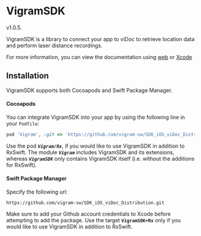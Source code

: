 # VigramSDK
v1.0.5.

VigramSDK is a library to connect your app to viDoc to retrieve location data and perform laser distance recordings.

For more information, you can view the documentation using [web](https://vigram-sw.github.io/SDK_iOS_viDoc_Distribution/documentation/vigramsdk/)  or [Xcode](https://vigram-sw.github.io/SDK_iOS_viDoc_Distribution/tutorials/viewdocs/)

## Installation

VigramSDK supports both Cocoapods and Swift Package Manager.

#### Cocoapods

You can integrate VigramSDK into your app by using the following line in your `Podfile`:

```ruby
pod 'Vigram', :git => 'https://github.com/vigram-sw/SDK_iOS_viDoc_Distribution.git'
```

Use the pod _**`Vigram/Rx`**_, if you would like to use VigramSDK in addition to RxSwift. The module _**`Vigram`**_ includes VigramSDK and its extensions, whereas _**`VigramSDK`**_ only contains VigramSDK itself (i.e. without the additions for RxSwift).

#### Swift Package Manager

Specify the following url:

```
https://github.com/vigram-sw/SDK_iOS_viDoc_Distribution.git
```

Make sure to add your Github account credentials to Xcode before attempting to add the package.
Use the target **`VigramSDK+Rx`** only if you would like to use VigramSDK in addition to RxSwift.
